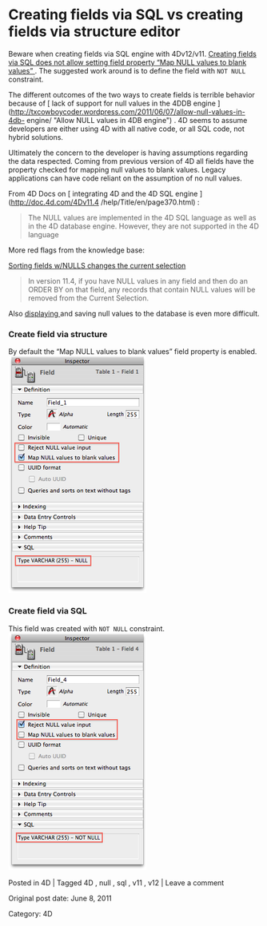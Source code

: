# Creating fields via SQL vs creating fields via structure editor

Beware when creating fields via SQL engine with 4Dv12/v11. [ Creating fields
via SQL does not allow setting field property “Map NULL values to blank
values” ](http://kb.4d.com/search/assetid=76119) . The suggested work around
is to define the field with ` NOT NULL ` constraint.

The different outcomes of the two ways to create fields is terrible behavior
because of [ lack of support for null values in the 4DDB engine
](http://txcowboycoder.wordpress.com/2011/06/07/allow-null-values-in-4db-
engine/ "Allow NULL values in 4DB engine") . 4D seems to assume developers are
either using 4D with all native code, or all SQL code, not hybrid solutions.

Ultimately the concern to the developer is having assumptions regarding the
data respected. Coming from previous version of 4D all fields have the
property checked for mapping null values to blank values. Legacy applications
can have code reliant on the assumption of no null values.

From 4D Docs on [ integrating 4D and the 4D SQL engine
](http://doc.4d.com/4Dv11.4 /help/Title/en/page370.html) :

> The NULL values are implemented in the 4D SQL language as well as in the 4D
> database engine. However, they are not supported in the 4D language

More red flags from the knowledge base:

[ Sorting fields w/NULLS changes the current selection
](http://kb.4d.com/search/assetid=75835)

> In version 11.4, if you have NULL values in any field and then do an ORDER
> BY on that field, any records that contain NULL values will be removed from
> the Current Selection.

Also [ displaying ](http://kb.4d.com/search/assetid=76069) and saving null
values to the database is even more difficult.

###  Create field via structure

By default the “Map NULL values to blank values” field property is enabled.  
![](/images/create_field_structure.png)

###  Create field via SQL

This field was created with ` NOT NULL ` constraint.  
![](/images/create_field_sql.png)

Posted in 4D | Tagged 4D , null , sql , v11 , v12 | Leave a comment 


Original post date: June 8, 2011

Category: 4D